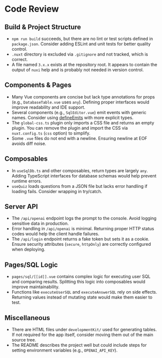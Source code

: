 # Code Review

## Build & Project Structure
- `npm run build` succeeds, but there are no lint or test scripts defined in `package.json`. Consider adding ESLint and unit tests for better quality control.
- `.nuxt` directory is excluded via `.gitignore` and not tracked, which is correct.
- A file named `3.x.x` exists at the repository root. It appears to contain the output of `nuxi` help and is probably not needed in version control.

## Components & Pages
- Many Vue components are concise but lack type annotations for props (e.g., `DatabaseTable.vue` uses `any`). Defining proper interfaces would improve readability and IDE support.
- Several components (e.g., `SqlEditor.vue`) emit events with generic names. Consider using [defineEmits](https://nuxt.com) with more explicit types.
- The `global-css.ts` plugin only imports a CSS file and returns an empty plugin. You can remove the plugin and import the CSS via `nuxt.config.ts` (`css` option) to simplify.
- Some `.vue` files do not end with a newline. Ensuring newline at EOF avoids diff noise.

## Composables
- In `useSqlDb.ts` and other composables, return types are largely `any`. Adding TypeScript interfaces for database schemas would help prevent runtime errors.
- `useQuiz` loads questions from a JSON file but lacks error handling if loading fails. Consider wrapping in try/catch.

## Server API
- The `/api/openai` endpoint logs the prompt to the console. Avoid logging sensitive data in production.
- Error handling in `/api/openai` is minimal. Returning proper HTTP status codes would help the client handle failures.
- The `/api/login` endpoint returns a fake token but sets it as a cookie. Ensure security attributes (`secure`, `httpOnly`) are correctly configured when deploying.

## Pages/SQL Logic
- `pages/sql/[[id]].vue` contains complex logic for executing user SQL and comparing results. Splitting this logic into composables would improve maintainability.
- Functions like `executeUserSQL` and `executeAnswerSQL` rely on side effects. Returning values instead of mutating state would make them easier to test.

## Miscellaneous
- There are HTML files under `developmentKit/` used for generating tables. If not required for the app itself, consider moving them out of the main source tree.
- The README describes the project well but could include steps for setting environment variables (e.g., `OPENAI_API_KEY`).

